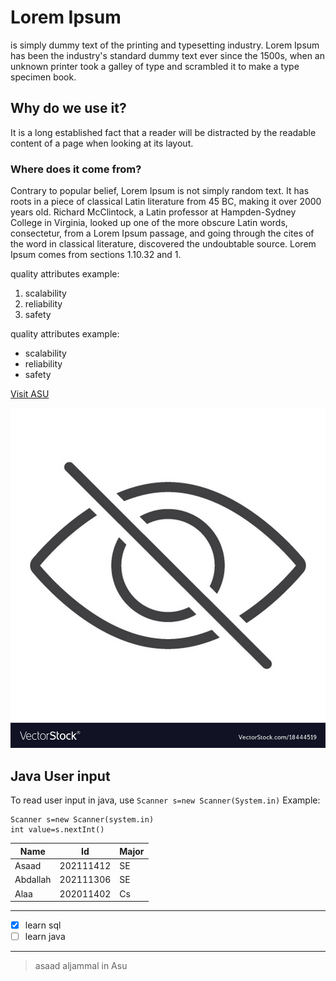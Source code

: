 # Lorem Ipsum
is simply dummy text of the printing and typesetting industry. Lorem Ipsum has been the industry's standard dummy text ever since the 1500s, when an unknown printer took a galley of type and scrambled it to make a type specimen book. 
## Why do we use it?
It is a long established fact that a reader will be distracted by the readable content of a page when looking at its layout.
### Where does it come from?
Contrary to popular belief, Lorem Ipsum is not simply random text. It has roots in a piece of classical Latin literature from 45 BC, making it over 2000 years old. Richard McClintock, a Latin professor at Hampden-Sydney College in Virginia, looked up one of the more obscure Latin words, consectetur, from a Lorem Ipsum passage, and going through the cites of the word in classical literature, discovered the undoubtable source. Lorem Ipsum comes from sections 1.10.32 and 1.

quality attributes example:
1. scalability
2. reliability
3. safety
      
quality attributes example:
- scalability
- reliability
- safety

[Visit ASU](https://www.asu.edu.jo/en/Pages/default.aspx)

![Markdown Logo](do-not-spy-line-icon-web-and-mobile-visible-vector-18444519.jpg)


## Java User input
To read user input in java, use `Scanner s=new Scanner(System.in)`
Example:

    Scanner s=new Scanner(system.in)
    int value=s.nextInt()
   
| Name | Id |Major
|----------|----------|--------
| Asaad| 202111412|SE
|Abdallah|202111306|SE
|Alaa|202011402|Cs

---
- [x] learn sql
- [ ] learn java
---
> asaad aljammal in Asu


